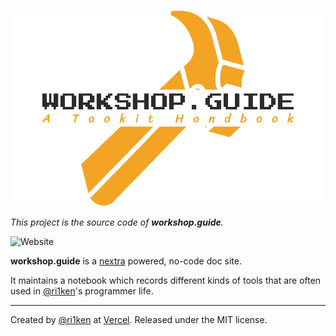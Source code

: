 ![Workshop.guide](./public/logo-st.png)

_This project is the source code of **workshop.guide**._ 

![Website](https://img.shields.io/website?down_color=red&down_message=down&up_color=green&up_message=up&url=https%3A%2F%2Fworkshop-guide.vercel.app%2F)

**workshop.guide** is a [nextra](https://nextra.vercel.app/) powered, no-code doc site. 

It maintains a notebook which records different kinds of tools that are often used in [@ri1ken](https://github.com/Kiotlin)'s programmer life.

---

Created by [@ri1ken](https://github.com/Kiotlin) at [Vercel](https://vercel.com). Released under the MIT license.